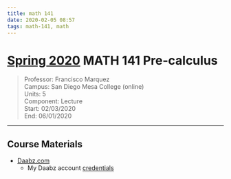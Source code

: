 ```yaml
---
title: math 141
date: 2020-02-05 08:57
tags: math-141, math
---
```


# [Spring 2020](/index) MATH 141 Pre-calculus
> Professor: Francisco Marquez<br>
> Campus: San Diego Mesa College (online)<br>
> Units: 5<br>
> Component: Lecture<br>
> Start: 02/03/2020<br>
> End: 06/01/2020<br>
---

## Course Materials

  * [Daabz.com](http://daabz.com/)
    - My Daabz account [credentials](vfile:./media/daabz_account.txt)
